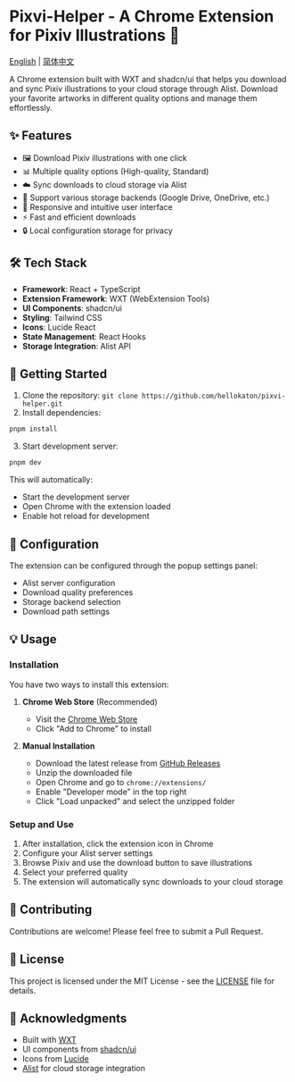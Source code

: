 # Pixvi-Helper - A Chrome Extension for Pixiv Illustrations 🎨

[English](README.md) | [简体中文](README_zh.md)

A Chrome extension built with WXT and shadcn/ui that helps you download and sync Pixiv illustrations to your cloud storage through Alist. Download your favorite artworks in different quality options and manage them effortlessly.

## ✨ Features

- 🖼️ Download Pixiv illustrations with one click
- 📊 Multiple quality options (High-quality, Standard)
- ☁️ Sync downloads to cloud storage via Alist
- 💾 Support various storage backends (Google Drive, OneDrive, etc.)
- 🎯 Responsive and intuitive user interface
- ⚡ Fast and efficient downloads
- 🔒 Local configuration storage for privacy

## 🛠️ Tech Stack

- **Framework**: React + TypeScript
- **Extension Framework**: WXT (WebExtension Tools)
- **UI Components**: shadcn/ui
- **Styling**: Tailwind CSS
- **Icons**: Lucide React
- **State Management**: React Hooks
- **Storage Integration**: Alist API

## 🚀 Getting Started

1. Clone the repository: `git clone https://github.com/hellokaton/pixvi-helper.git`
2. Install dependencies:

```bash
pnpm install
```

3. Start development server:

```bash
pnpm dev
```

This will automatically:

- Start the development server
- Open Chrome with the extension loaded
- Enable hot reload for development

## 🔧 Configuration

The extension can be configured through the popup settings panel:

- Alist server configuration
- Download quality preferences
- Storage backend selection
- Download path settings

## 💡 Usage

### Installation

You have two ways to install this extension:

1. **Chrome Web Store** (Recommended)

   - Visit the [Chrome Web Store](https://chrome.google.com/webstore/detail/pixvi-helper/[extension-id])
   - Click "Add to Chrome" to install

2. **Manual Installation**
   - Download the latest release from [GitHub Releases](https://github.com/hellokaton/pixvi-helper/releases)
   - Unzip the downloaded file
   - Open Chrome and go to `chrome://extensions/`
   - Enable "Developer mode" in the top right
   - Click "Load unpacked" and select the unzipped folder

### Setup and Use

1. After installation, click the extension icon in Chrome
2. Configure your Alist server settings
3. Browse Pixiv and use the download button to save illustrations
4. Select your preferred quality
5. The extension will automatically sync downloads to your cloud storage

## 🤝 Contributing

Contributions are welcome! Please feel free to submit a Pull Request.

## 📝 License

This project is licensed under the MIT License - see the [LICENSE](LICENSE) file for details.

## 🙏 Acknowledgments

- Built with [WXT](https://wxt.dev)
- UI components from [shadcn/ui](https://ui.shadcn.com)
- Icons from [Lucide](https://lucide.dev)
- [Alist](https://alist.nn.ci) for cloud storage integration
